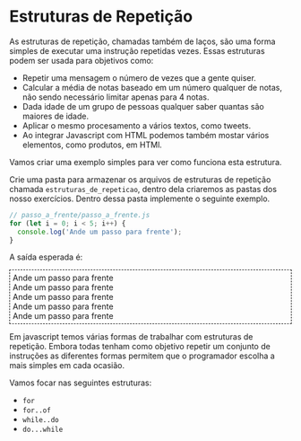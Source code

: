 # Estruturas de Repetição

As estruturas de repetição, chamadas também de laços, são uma forma simples de executar uma instrução repetidas vezes. Essas estruturas podem ser usada para objetivos como:
- Repetir uma mensagem o número de vezes que a gente quiser.
- Calcular a média de notas baseado em um número qualquer de notas, não sendo necessário limitar apenas para 4 notas.
- Dada idade de um grupo de pessoas qualquer saber quantas são maiores de idade.
- Aplicar o mesmo procesamento a vários textos, como tweets.
- Ao integrar Javascript com HTML podemos também mostar vários elementos, como produtos, em HTMl.

Vamos criar uma exemplo simples para ver como funciona esta estrutura. 

Crie uma pasta para armazenar os arquivos de estruturas de repetição chamada `estruturas_de_repeticao`, dentro dela criaremos as pastas dos nosso exercícios. Dentro dessa pasta implemente o seguinte exemplo.

```javascript
// passo_a_frente/passo_a_frente.js
for (let i = 0; i < 5; i++) {  
  console.log('Ande um passo para frente');
}
```

A saída esperada é:
<div style="border: 1px dashed black; padding: 5px;">
Ande um passo para frente<br>
Ande um passo para frente<br>
Ande um passo para frente<br>
Ande um passo para frente<br>
Ande um passo para frente<br>
</div>

Em javascript temos várias formas de trabalhar com estruturas de repetição. Embora todas tenham como objetivo repetir um conjunto de instruções as diferentes formas permitem que o programador escolha a mais simples em cada ocasião.

Vamos focar nas seguintes estruturas:
- `for`
- `for..of  ` 
- `while..do`
- `do...while`